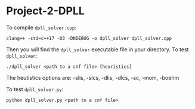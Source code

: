 # Project-2-DPLL

To compile `dpll_solver.cpp`:
```
clang++ -std=c++17 -O3 -DNDEBUG -o dpll_solver dpll_solver.cpp
```
Then you will find the `dpll_solver` executable file in your directory.
To test `dpll_solver`:
```
./dpll_solver <path to a cnf file> [heuristics]
```
The heutistics options are: -slis, -slcs, -dlis, -dlcs, -sc, -mom, -boehm

To test `dpll_solver.py`:
```
python dpll_solver.py <path to a cnf file>
```